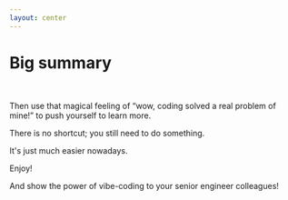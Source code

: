 ```yaml
---
layout: center
---
```


# Big summary
<br/>

<v-clicks>

Then use that magical feeling of “wow, coding solved a real problem of mine!” to push yourself to learn more.

There is no shortcut; you still need to do something. 

It's just much easier nowadays.

Enjoy!

And show the power of vibe-coding to your senior engineer colleagues!
    
</v-clicks>